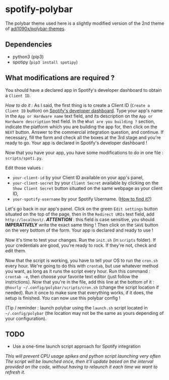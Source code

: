 # spotify-polybar

The polybar theme used here is a slightly modified version of the 2nd theme of [adi1090x/polybar-themes](https://github.com/adi1090x/polybar-themes).

## **Dependencies**
- python3 (pip3)
- spotipy (`pip3 install spotipy`)

## **What modifications are required ?**

You should have a declared app in Spotify's developer dashboard to obtain a `Client ID`.

*How to do it :*
As I said, the first thing is to create a Client ID (`Create a Client ID` button) on [Spotify's developer dashboard](https://developer.spotify.com/dashboard/applications).
Type your app's name in the `App or Hardware name` text field, and its description on the `App or Hardware description` text field. In the `What are you building ?` section, indicate the platform which you are building the app for, then click on the `NEXT` button. Answer to the commercial integration question, and continue. If necessary, fill the form and check all the boxes at the 3rd stage and you're ready to go. Your app is declared in Spotify's developer dashboard !

Now that you have your app, you have some modifications to do in one file : `scripts/spoti.py`.

Edit those values :

- `your-client-id` by your Client ID available on your app's panel,
- `your-client-secret` by your `Client Secret` available by clicking on the `Show Client Secret` button situated on the same webpage as your client ID,
- `your-spotify-username` by your Spotify Username. ([How to find it?](https://community.spotify.com/t5/Accounts/How-do-i-find-my-username-when-using-Facebook-login/m-p/1268764#M183681))

Let's go back in our app's panel. Click on the green `Edit settings` button situated on the top of the page, then in the `Redirect URIs` text field, add `http://localhost/`. ***ATTENTION*** : this field is case sensitive, you should **IMPERATIVELY** write the exact same thing ! Then click on the `SAVE` button on the very bottom of the form. Your app is declared and ready to use !

Now it's time to test your changes. Run the `init.sh` (in `scripts` folder). If your credentials are good, you're ready to rock. If they're not, check and edit them.

Now that the script is working, you have to tell your OS to run the `cron.sh` every hour.
We're going to do this with `crontab`, but use whatever method you want, as long as it runs the script every hour.
Run this command : `crontab -e`, then choose your favorite text editor (just follow the instrictions).
Now that you're in the file, add this line at the bottom of it : `@hourly ~/.config/polybar/scripts/cron.sh` (change the script location if needed).
Run it once to make sure that everything works, if it does, the setup is finished. You can now use this polybar config !

(Tip / reminder : launch polybar using the `launch.sh` script located in `~/.config/polybar` (the location may not be the same as yours depending of your configuration).

## **TODO**
- Use a one-time launch script approach for Spotify integration

*This will prevent CPU usage spikes and python script launching very often*
*The script will be launched once, then it'll update based on the interval provided on the code, without having to relaunch it each time we want to refresh it.*
